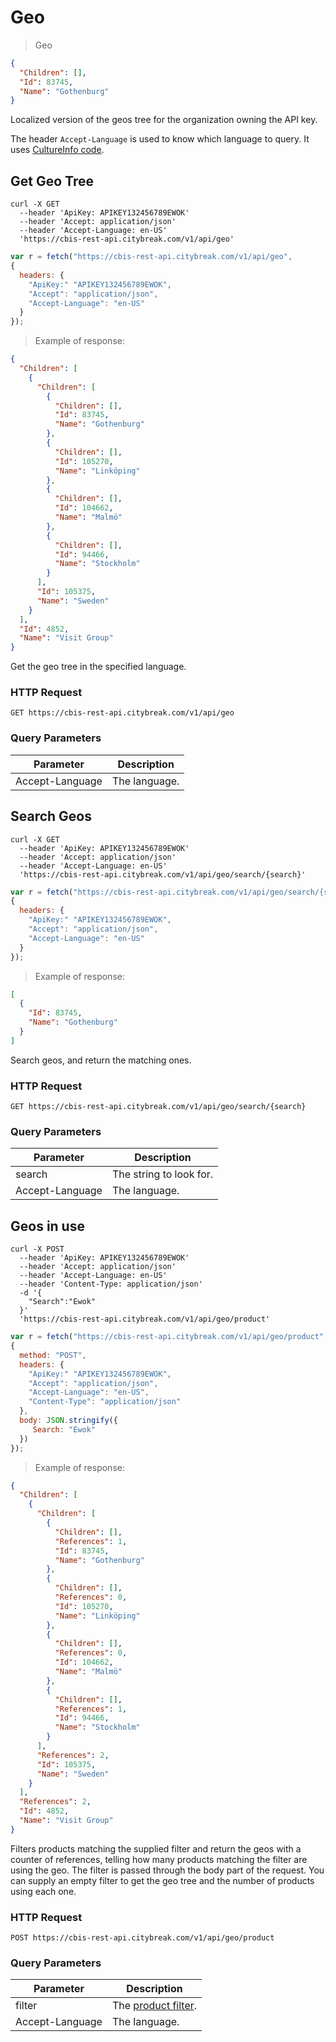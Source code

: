 # Geo

> Geo 

```json
{
  "Children": [],
  "Id": 83745,
  "Name": "Gothenburg"
}
```

Localized version of the geos tree for the organization owning the API key.

<aside class="notice">
The header <code>Accept-Language</code> is used to know which language to query. It uses <a href="https://msdn.microsoft.com/en-us/library/ee825488(v=cs.20).aspx">CultureInfo code</a>.
</aside>

## Get Geo Tree

```shell
curl -X GET 
  --header 'ApiKey: APIKEY132456789EWOK'
  --header 'Accept: application/json' 
  --header 'Accept-Language: en-US'
  'https://cbis-rest-api.citybreak.com/v1/api/geo'
```

```javascript
var r = fetch("https://cbis-rest-api.citybreak.com/v1/api/geo",
{
  headers: {
    "ApiKey:" "APIKEY132456789EWOK",
    "Accept": "application/json",
	"Accept-Language": "en-US"
  }  
});
```

> Example of response:

```json
{
  "Children": [
    {
      "Children": [
        {
          "Children": [],
          "Id": 83745,
          "Name": "Gothenburg"
        },
        {
          "Children": [],
          "Id": 105270,
          "Name": "Linköping"
        },
        {
          "Children": [],
          "Id": 104662,
          "Name": "Malmö"
        },
        {
          "Children": [],
          "Id": 94466,
          "Name": "Stockholm"
        }
      ],
      "Id": 105375,
      "Name": "Sweden"
    }
  ],
  "Id": 4852,
  "Name": "Visit Group"
}
```

Get the geo tree in the specified language.

### HTTP Request

`GET https://cbis-rest-api.citybreak.com/v1/api/geo`

### Query Parameters

Parameter | Description
--------- | -----------
Accept-Language | The language.

## Search Geos

```shell
curl -X GET 
  --header 'ApiKey: APIKEY132456789EWOK'
  --header 'Accept: application/json' 
  --header 'Accept-Language: en-US'
  'https://cbis-rest-api.citybreak.com/v1/api/geo/search/{search}'
```

```javascript
var r = fetch("https://cbis-rest-api.citybreak.com/v1/api/geo/search/{search}",
{
  headers: {
    "ApiKey:" "APIKEY132456789EWOK",
    "Accept": "application/json",
	"Accept-Language": "en-US"
  }  
});
```

> Example of response:

```json
[
  {
    "Id": 83745,
    "Name": "Gothenburg"
  }
]
```

Search geos, and return the matching ones.

### HTTP Request

`GET https://cbis-rest-api.citybreak.com/v1/api/geo/search/{search}`

### Query Parameters

Parameter | Description
--------- | -----------
search | The string to look for.
Accept-Language | The language.

## Geos in use

```shell
curl -X POST 
  --header 'ApiKey: APIKEY132456789EWOK'
  --header 'Accept: application/json' 
  --header 'Accept-Language: en-US'
  --header 'Content-Type: application/json'
  -d '{
	"Search":"Ewok"
  }'	 
  'https://cbis-rest-api.citybreak.com/v1/api/geo/product'
```

```javascript
var r = fetch("https://cbis-rest-api.citybreak.com/v1/api/geo/product",
{
  method: "POST",
  headers: {
    "ApiKey:" "APIKEY132456789EWOK",
    "Accept": "application/json",
	"Accept-Language": "en-US",
	"Content-Type": "application/json"
  },
  body: JSON.stringify({
	 Search: "Ewok"
  })
});
```

> Example of response:

```json
{
  "Children": [
    {
      "Children": [
        {
          "Children": [],
          "References": 1,
          "Id": 83745,
          "Name": "Gothenburg"
        },
        {
          "Children": [],
          "References": 0,
          "Id": 105270,
          "Name": "Linköping"
        },
        {
          "Children": [],
          "References": 0,
          "Id": 104662,
          "Name": "Malmö"
        },
        {
          "Children": [],
          "References": 1,
          "Id": 94466,
          "Name": "Stockholm"
        }
      ],
      "References": 2,
      "Id": 105375,
      "Name": "Sweden"
    }
  ],
  "References": 2,
  "Id": 4852,
  "Name": "Visit Group"
}
```

Filters products matching the supplied filter and return the geos with a counter of references, telling how many products matching the filter are using the geo.
The filter is passed through the body part of the request.
You can supply an empty filter to get the geo tree and the number of products using each one.

### HTTP Request

`POST https://cbis-rest-api.citybreak.com/v1/api/geo/product`

### Query Parameters

Parameter | Description
--------- | -----------
filter | The <a href="https://visit.github.io/api-doc/#filter">product filter</a>.
Accept-Language | The language.